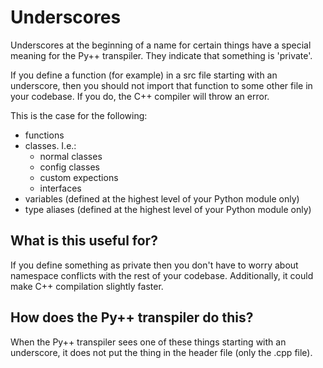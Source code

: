 # Underscores

Underscores at the beginning of a name for certain things have a special meaning for the Py++ transpiler. They indicate that something is 'private'.

If you define a function (for example) in a src file starting with an underscore, then you should not import that function to some other file in your codebase. If you do, the C++ compiler will throw an error.

This is the case for the following:

- functions
- classes. I.e.:
    - normal classes
    - config classes
    - custom expections
    - interfaces
- variables (defined at the highest level of your Python module only)
- type aliases (defined at the highest level of your Python module only)

## What is this useful for?

If you define something as private then you don't have to worry about namespace conflicts with the rest of your codebase. Additionally, it could make C++ compilation slightly faster.

## How does the Py++ transpiler do this?

When the Py++ transpiler sees one of these things starting with an underscore, it does not put the thing in the header file (only the .cpp file).

